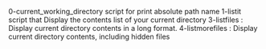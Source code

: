0-current_working_directory script for print absolute path name
1-listit script that Display the contents list of your current directory
3-listfiles : Display current directory contents in a long format.
4-listmorefiles : Display current directory contents, including hidden files
